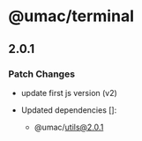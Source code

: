 # @umac/terminal

## 2.0.1

### Patch Changes

- update first js version (v2)

- Updated dependencies []:
  - @umac/utils@2.0.1
